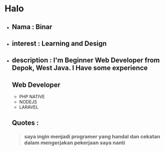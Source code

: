 # Halo
- ## Nama        : Binar
- ## interest    : Learning and Design
- ## description : I'm Beginner Web Developer from Depok, West Java. I Have some experience
    ## Web Developer
    - PHP NATIVE
    - NODEJS
    - LARAVEL
    
    ## Quotes :
    > ### saya ingin menjadi programer yang handal dan cekatan dalam mengerjakan pekerjaan saya nanti